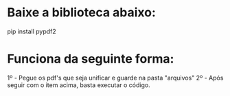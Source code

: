 # Baixe a biblioteca abaixo:

pip install pypdf2

# Funciona da seguinte forma:

1º - Pegue os pdf's que seja unificar e guarde na pasta "arquivos"
2º - Após seguir com o item acima, basta executar o código.